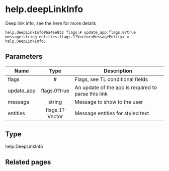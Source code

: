 # help.deepLinkInfo
Deep link info, see the here for more details

```
help.deepLinkInfo#6a4ee832 flags:# update_app:flags.0?true message:string entities:flags.1?Vector<MessageEntity> = help.DeepLinkInfo;
```

## Parameters
| Name | Type | Description |
| ---- | :----: | ----------- |
| flags | # | Flags, see TL conditional fields |
| update_app | flags.0?true | An update of the app is required to parse this link |
| message | string | Message to show to the user |
| entities | flags.1?Vector<MessageEntity> | Message entities for styled text |


## Type
help.DeepLinkInfo

## Related pages
